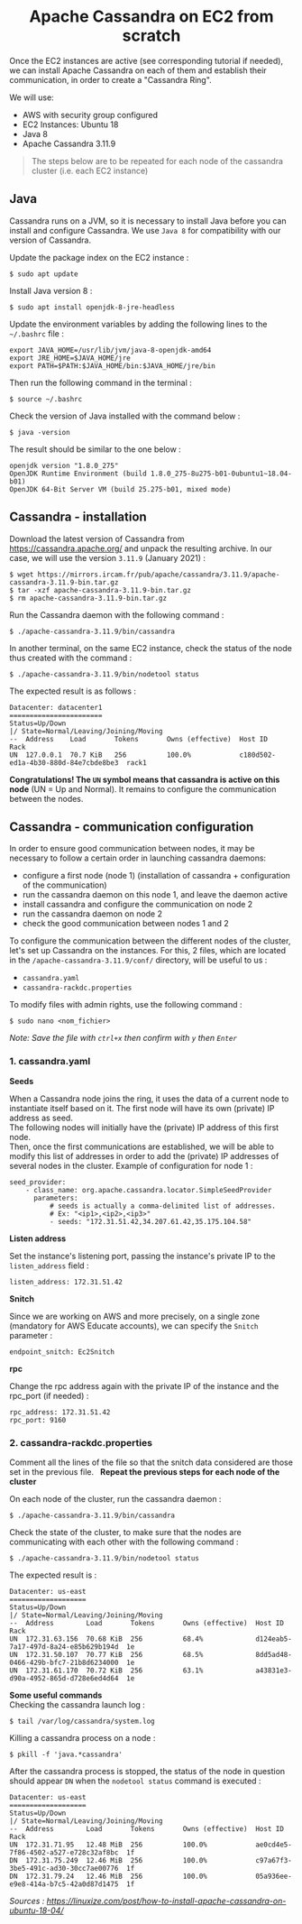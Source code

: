 <center>
  <h1>Apache Cassandra on EC2 from scratch</h1>
</center>

Once the EC2 instances are active (see corresponding tutorial if needed), we can install Apache Cassandra on each of them and establish their communication, in order to create a "Cassandra Ring".

We will use:
* AWS with security group configured
* EC2 Instances: Ubuntu 18 
* Java 8
* Apache Cassandra 3.11.9

>The steps below are to be repeated for each node of the cassandra cluster (i.e. each EC2 instance)


## Java

Cassandra runs on a JVM, so it is necessary to install Java before you can install and configure Cassandra. We use `Java 8` for compatibility with our version of Cassandra.

Update the package index on the EC2 instance :
``` shell
$ sudo apt update
``` 

Install Java version 8 :
``` shell
$ sudo apt install openjdk-8-jre-headless
```

Update the environment variables by adding the following lines to the `~/.bashrc` file :
```
export JAVA_HOME=/usr/lib/jvm/java-8-openjdk-amd64
export JRE_HOME=$JAVA_HOME/jre
export PATH=$PATH:$JAVA_HOME/bin:$JAVA_HOME/jre/bin
```

Then run the following command in the terminal :
``` shell
$ source ~/.bashrc
```

Check the version of Java installed with the command below :
``` shell
$ java -version
```

The result should be similar to the one below :
```
openjdk version "1.8.0_275"
OpenJDK Runtime Environment (build 1.8.0_275-8u275-b01-0ubuntu1~18.04-b01)
OpenJDK 64-Bit Server VM (build 25.275-b01, mixed mode)
```


## Cassandra - installation
Download the latest version of Cassandra from https://cassandra.apache.org/ and unpack the resulting archive. In our case, we will use the version `3.11.9` (January 2021) :
``` shell
$ wget https://mirrors.ircam.fr/pub/apache/cassandra/3.11.9/apache-cassandra-3.11.9-bin.tar.gz
$ tar -xzf apache-cassandra-3.11.9-bin.tar.gz
$ rm apache-cassandra-3.11.9-bin.tar.gz
```

Run the Cassandra daemon with the following command :
``` shell
$ ./apache-cassandra-3.11.9/bin/cassandra
```

In another terminal, on the same EC2 instance, check the status of the node thus created with the command :
``` shell
$ ./apache-cassandra-3.11.9/bin/nodetool status
```

The expected result is as follows :
```
Datacenter: datacenter1
=======================
Status=Up/Down
|/ State=Normal/Leaving/Joining/Moving
--  Address    Load       Tokens       Owns (effective)  Host ID                               Rack
UN  127.0.0.1  70.7 KiB   256          100.0%            c180d502-ed1a-4b30-880d-84e7cbde8be3  rack1
```

**Congratulations! The `UN` symbol means that cassandra is active on this node** (UN = Up and Normal). It remains to configure the communication between the nodes.


## Cassandra - communication configuration

In order to ensure good communication between nodes, it may be necessary to follow a certain order in launching cassandra daemons:
- configure a first node (node 1) (installation of cassandra + configuration of the communication)
- run the cassandra daemon on this node 1, and leave the daemon active
- install cassandra and configure the communication on node 2
- run the cassandra daemon on node 2
- check the good communication between nodes 1 and 2

To configure the communication between the different nodes of the cluster, let's set up Cassandra on the instances. For this, 2 files, which are located in the `/apache-cassandra-3.11.9/conf/` directory, will be useful to us :
* `cassandra.yaml`
* `cassandra-rackdc.properties`

To modify files with admin rights, use the following command :
``` shell
$ sudo nano <nom_fichier>
```

_Note: Save the file with `ctrl+x` then confirm with `y` then `Enter`_


### 1. cassandra.yaml
__Seeds__

When a Cassandra node joins the ring, it uses the data of a current node to instantiate itself based on it. 
The first node will have its own (private) IP address as seed.  
The following nodes will initially have the (private) IP address of this first node.  
Then, once the first communications are established, we will be able to modify this list of addresses in order to add the (private) IP addresses of several nodes in the cluster.
Example of configuration for node 1 :
```
seed_provider:
    - class_name: org.apache.cassandra.locator.SimpleSeedProvider
      parameters:
          # seeds is actually a comma-delimited list of addresses.
          # Ex: "<ip1>,<ip2>,<ip3>"
          - seeds: "172.31.51.42,34.207.61.42,35.175.104.58"
```

__Listen address__

Set the instance's listening port, passing the instance's private IP to the `listen_address` field :
```
listen_address: 172.31.51.42
```

__Snitch__

Since we are working on AWS and more precisely, on a single zone (mandatory for AWS Educate accounts), we can specify the `Snitch` parameter :
```
endpoint_snitch: Ec2Snitch
```

__rpc__

Change the rpc address again with the private IP of the instance and the rpc_port (if needed) :

```
rpc_address: 172.31.51.42
rpc_port: 9160
```


### 2. cassandra-rackdc.properties

Comment all the lines of the file so that the snitch data considered are those set in the previous file.
&nbsp;
**Repeat the previous steps for each node of the cluster**
&nbsp;

On each node of the cluster, run the cassandra daemon :
``` shell
$ ./apache-cassandra-3.11.9/bin/cassandra
```

Check the state of the cluster, to make sure that the nodes are communicating with each other with the following command :
``` shell
$ ./apache-cassandra-3.11.9/bin/nodetool status
```
The expected result is : 
```
Datacenter: us-east
===================
Status=Up/Down
|/ State=Normal/Leaving/Joining/Moving
--  Address        Load       Tokens       Owns (effective)  Host ID                               Rack
UN  172.31.63.156  70.68 KiB  256          68.4%             d124eab5-7a17-497d-8a24-e85b629b194d  1e
UN  172.31.50.107  70.77 KiB  256          68.5%             8dd5ad48-0466-429b-bfc7-21b8d6234000  1e
UN  172.31.61.170  70.72 KiB  256          63.1%             a43831e3-d90a-4952-865d-d728e6ed4d64  1e
```

**Some useful commands**   
Checking the cassandra launch log :
``` shell
$ tail /var/log/cassandra/system.log
```

Killing a cassandra process on a node :
``` shell
$ pkill -f 'java.*cassandra'
```

After the cassandra process is stopped, the status of the node in question should appear `DN` when the `nodetool status` command is executed :
```
Datacenter: us-east
===================
Status=Up/Down
|/ State=Normal/Leaving/Joining/Moving
--  Address        Load       Tokens       Owns (effective)  Host ID                               Rack
UN  172.31.71.95   12.48 MiB  256          100.0%            ae0cd4e5-7f86-4502-a527-e728c32af8bc  1f
DN  172.31.75.249  12.46 MiB  256          100.0%            c97a67f3-3be5-491c-ad30-30cc7ae00776  1f
DN  172.31.79.24   12.46 MiB  256          100.0%            05a936ee-e9e8-414a-b7c5-42a0d87d1475  1f
```

_Sources : 
https://linuxize.com/post/how-to-install-apache-cassandra-on-ubuntu-18-04/_
